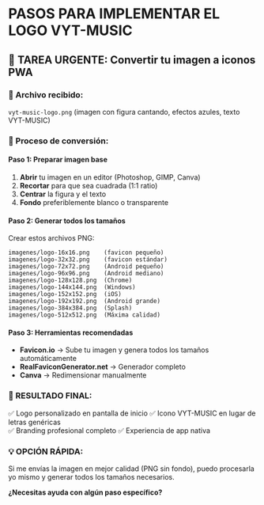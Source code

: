 # PASOS PARA IMPLEMENTAR EL LOGO VYT-MUSIC

## 🎯 **TAREA URGENTE**: Convertir tu imagen a iconos PWA

### **📂 Archivo recibido:** 
`vyt-music-logo.png` (imagen con figura cantando, efectos azules, texto VYT-MUSIC)

### **🔧 Proceso de conversión:**

#### **Paso 1: Preparar imagen base**
1. **Abrir** tu imagen en un editor (Photoshop, GIMP, Canva)
2. **Recortar** para que sea cuadrada (1:1 ratio)
3. **Centrar** la figura y el texto
4. **Fondo** preferiblemente blanco o transparente

#### **Paso 2: Generar todos los tamaños**
Crear estos archivos PNG:

```
imagenes/logo-16x16.png    (favicon pequeño)
imagenes/logo-32x32.png    (favicon estándar)
imagenes/logo-72x72.png    (Android pequeño)
imagenes/logo-96x96.png    (Android mediano)
imagenes/logo-128x128.png  (Chrome)
imagenes/logo-144x144.png  (Windows)
imagenes/logo-152x152.png  (iOS)
imagenes/logo-192x192.png  (Android grande)
imagenes/logo-384x384.png  (Splash)
imagenes/logo-512x512.png  (Máxima calidad)
```

#### **Paso 3: Herramientas recomendadas**
- **Favicon.io** → Sube tu imagen y genera todos los tamaños automáticamente
- **RealFaviconGenerator.net** → Generador completo
- **Canva** → Redimensionar manualmente

### **🚀 RESULTADO FINAL:**
✅ Logo personalizado en pantalla de inicio
✅ Icono VYT-MUSIC en lugar de letras genéricas  
✅ Branding profesional completo
✅ Experiencia de app nativa

### **💡 OPCIÓN RÁPIDA:**
Si me envías la imagen en mejor calidad (PNG sin fondo), puedo procesarla yo mismo y generar todos los tamaños necesarios.

**¿Necesitas ayuda con algún paso específico?**